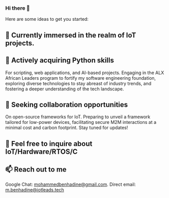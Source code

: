 ### Hi there 👋

Here are some ideas to get you started:

## 🔭 Currently immersed in the realm of IoT projects.

## 🌱 Actively acquiring Python skills
For scripting, web applications, and AI-based projects. Engaging in the ALX African Leaders program to fortify my software engineering foundation, exploring diverse technologies to stay abreast of industry trends, and fostering a deeper understanding of the tech landscape.

## 👯 Seeking collaboration opportunities
On open-source frameworks for IoT. Preparing to unveil a framework tailored for low-power devices, facilitating secure M2M interactions at a minimal cost and carbon footprint. Stay tuned for updates!

## 💬 Feel free to inquire about IoT/Hardware/RTOS/C

## 📫 Reach out to me
Google Chat: mohammedbenhadine@gmail.com.
Direct email: m.benhadine@iotleads.tech

